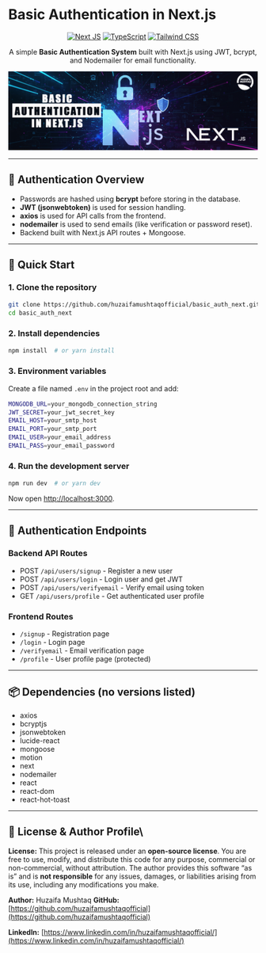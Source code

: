 # Basic Authentication in Next.js

<div align="center">

[![Next JS](https://img.shields.io/badge/-NextJS-000000?style=for-the-badge\&logo=next.js\&logoColor=white)](https://nextjs.org/)
[![TypeScript](https://img.shields.io/badge/-TypeScript-3178C6?style=for-the-badge\&logo=typescript\&logoColor=white)](https://www.typescriptlang.org/)
[![Tailwind CSS](https://img.shields.io/badge/-TailwindCSS-38B2AC?style=for-the-badge\&logo=tailwind-css\&logoColor=white)](https://tailwindcss.com/)

A simple **Basic Authentication System** built with Next.js using JWT, bcrypt, and Nodemailer for email functionality.

<img src="public/img.jpg" alt="Basic Authentication" width="600" />

</div>

---

## 🔐 Authentication Overview

* Passwords are hashed using **bcrypt** before storing in the database.
* **JWT (jsonwebtoken)** is used for session handling.
* **axios** is used for API calls from the frontend.
* **nodemailer** is used to send emails (like verification or password reset).
* Backend built with Next.js API routes + Mongoose.

---

## 🚀 Quick Start

### 1. Clone the repository

```bash
git clone https://github.com/huzaifamushtaqofficial/basic_auth_next.git
cd basic_auth_next
```

### 2. Install dependencies

```bash
npm install  # or yarn install
```

### 3. Environment variables

Create a file named `.env` in the project root and add:

```bash
MONGODB_URL=your_mongodb_connection_string
JWT_SECRET=your_jwt_secret_key
EMAIL_HOST=your_smtp_host
EMAIL_PORT=your_smtp_port
EMAIL_USER=your_email_address
EMAIL_PASS=your_email_password
```

### 4. Run the development server

```bash
npm run dev  # or yarn dev
```

Now open [http://localhost:3000](http://localhost:3000).

---

## 🧭 Authentication Endpoints

### Backend API Routes

* POST `/api/users/signup` - Register a new user
* POST `/api/users/login` - Login user and get JWT
* POST `/api/users/verifyemail` - Verify email using token
* GET `/api/users/profile` - Get authenticated user profile

### Frontend Routes

* `/signup` - Registration page
* `/login` - Login page
* `/verifyemail` - Email verification page
* `/profile` - User profile page (protected)

---

## 📦 Dependencies (no versions listed)

* axios
* bcryptjs
* jsonwebtoken
* lucide-react
* mongoose
* motion
* next
* nodemailer
* react
* react-dom
* react-hot-toast

---

## 📜 License & Author Profile\
**License:** This project is released under an **open-source license**. You are free to use, modify, and distribute this code for any purpose, commercial or non-commercial, without attribution. The author provides this software “as is” and is **not responsible** for any issues, damages, or liabilities arising from its use, including any modifications you make.



**Author:** Huzaifa Mushtaq
**GitHub:** [https://github.com/huzaifamushtaqofficial](https://github.com/huzaifamushtaqofficial)

**LinkedIn:** [https://www.linkedin.com/in/huzaifamushtaqofficial/](https://www.linkedin.com/in/huzaifamushtaqofficial/)
